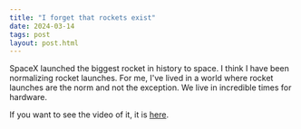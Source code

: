 ```yaml
---
title: "I forget that rockets exist"
date: 2024-03-14
tags: post
layout: post.html
---
```


SpaceX launched the biggest rocket in history to space. I think I have been normalizing rocket launches. For me, I've lived in a world where rocket launches are the norm and not the exception. We live in incredible times for hardware.

If you want to see the video of it, it is [here](https://www.spacex.com/launches/mission/?missionId=starship-flight-3).